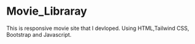 # Movie_Libraray
This is responsive movie site that I devloped. Using HTML,Tailwind CSS, Bootstrap and Javascript.
